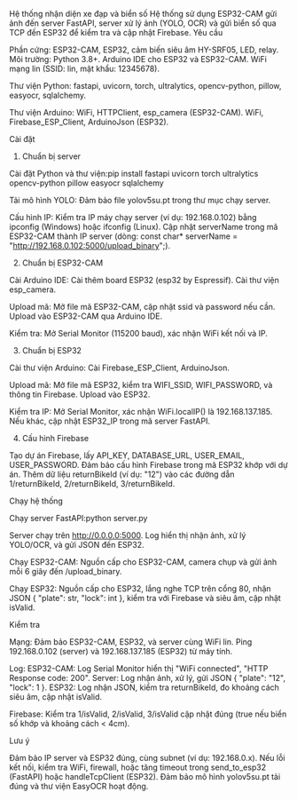 Hệ thống nhận diện xe đạp và biển số
Hệ thống sử dụng ESP32-CAM gửi ảnh đến server FastAPI, server xử lý ảnh (YOLO, OCR) và gửi biển số qua TCP đến ESP32 để kiểm tra và cập nhật Firebase.
Yêu cầu

Phần cứng: ESP32-CAM, ESP32, cảm biến siêu âm HY-SRF05, LED, relay.
Môi trường:
Python 3.8+.
Arduino IDE cho ESP32 và ESP32-CAM.
WiFi mạng lin (SSID: lin, mật khẩu: 12345678).


Thư viện Python:
fastapi, uvicorn, torch, ultralytics, opencv-python, pillow, easyocr, sqlalchemy.


Thư viện Arduino:
WiFi, HTTPClient, esp_camera (ESP32-CAM).
WiFi, Firebase_ESP_Client, ArduinoJson (ESP32).



Cài đặt
1. Chuẩn bị server

Cài đặt Python và thư viện:pip install fastapi uvicorn torch ultralytics opencv-python pillow easyocr sqlalchemy


Tải mô hình YOLO:
Đảm bảo file yolov5su.pt trong thư mục chạy server.


Cấu hình IP:
Kiểm tra IP máy chạy server (ví dụ: 192.168.0.102) bằng ipconfig (Windows) hoặc ifconfig (Linux).
Cập nhật serverName trong mã ESP32-CAM thành IP server (dòng: const char* serverName = "http://192.168.0.102:5000/upload_binary";).



2. Chuẩn bị ESP32-CAM

Cài Arduino IDE:
Cài thêm board ESP32 (esp32 by Espressif).
Cài thư viện esp_camera.


Upload mã:
Mở file mã ESP32-CAM, cập nhật ssid và password nếu cần.
Upload vào ESP32-CAM qua Arduino IDE.


Kiểm tra:
Mở Serial Monitor (115200 baud), xác nhận WiFi kết nối và IP.



3. Chuẩn bị ESP32

Cài thư viện Arduino:
Cài Firebase_ESP_Client, ArduinoJson.


Upload mã:
Mở file mã ESP32, kiểm tra WIFI_SSID, WIFI_PASSWORD, và thông tin Firebase.
Upload vào ESP32.


Kiểm tra IP:
Mở Serial Monitor, xác nhận WiFi.localIP() là 192.168.137.185. Nếu khác, cập nhật ESP32_IP trong mã server FastAPI.



4. Cấu hình Firebase

Tạo dự án Firebase, lấy API_KEY, DATABASE_URL, USER_EMAIL, USER_PASSWORD.
Đảm bảo cấu hình Firebase trong mã ESP32 khớp với dự án.
Thêm dữ liệu returnBikeId (ví dụ: "12") vào các đường dẫn 1/returnBikeId, 2/returnBikeId, 3/returnBikeId.

Chạy hệ thống

Chạy server FastAPI:python server.py


Server chạy trên http://0.0.0.0:5000.
Log hiển thị nhận ảnh, xử lý YOLO/OCR, và gửi JSON đến ESP32.


Chạy ESP32-CAM:
Nguồn cấp cho ESP32-CAM, camera chụp và gửi ảnh mỗi 6 giây đến /upload_binary.


Chạy ESP32:
Nguồn cấp cho ESP32, lắng nghe TCP trên cổng 80, nhận JSON { "plate": str, "lock": int }, kiểm tra với Firebase và siêu âm, cập nhật isValid.



Kiểm tra

Mạng:
Đảm bảo ESP32-CAM, ESP32, và server cùng WiFi lin.
Ping 192.168.0.102 (server) và 192.168.137.185 (ESP32) từ máy tính.


Log:
ESP32-CAM: Log Serial Monitor hiển thị "WiFi connected", "HTTP Response code: 200".
Server: Log nhận ảnh, xử lý, gửi JSON { "plate": "12", "lock": 1 }.
ESP32: Log nhận JSON, kiểm tra returnBikeId, đo khoảng cách siêu âm, cập nhật isValid.


Firebase: Kiểm tra 1/isValid, 2/isValid, 3/isValid cập nhật đúng (true nếu biển số khớp và khoảng cách < 4cm).

Lưu ý

Đảm bảo IP server và ESP32 đúng, cùng subnet (ví dụ: 192.168.0.x).
Nếu lỗi kết nối, kiểm tra WiFi, firewall, hoặc tăng timeout trong send_to_esp32 (FastAPI) hoặc handleTcpClient (ESP32).
Đảm bảo mô hình yolov5su.pt tải đúng và thư viện EasyOCR hoạt động.
